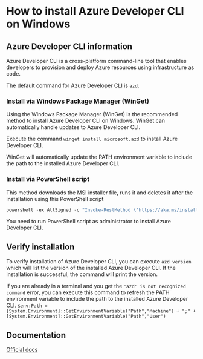 # How to install Azure Developer CLI on Windows

## Azure Developer CLI information

Azure Developer CLI is a cross-platform command-line tool that enables developers to provision and deploy Azure resources using infrastructure as code.

The default command for Azure Developer CLI is `azd`.

### Install via Windows Package Manager (WinGet)

Using the Windows Package Manager (WinGet) is the recommended method to install Azure Developer CLI on Windows. WinGet can automatically handle updates to Azure Developer CLI.

Execute the command `winget install microsoft.azd` to install Azure Developer CLI. 

WinGet will automatically update the PATH environment variable to include the path to the installed Azure Developer CLI.

### Install via PowerShell script

This method downloads the MSI installer file, runs it and deletes it after the installation using this PowerShell script

```powershell
powershell -ex AllSigned -c "Invoke-RestMethod \'https://aka.ms/install-azd.ps1\' | Invoke-Expression"'
```

You need to run PowerShell script as administrator to install Azure Developer CLI.

## Verify installation

To verify installation of Azure Developer CLI, you can execute `azd version` which will list the version of the installed Azure Developer CLI. If the installation is successful, the command will print the version.

If you are already in a terminal and you get the `'azd' is not recognized command` error, you can execute this command to refresh the PATH environment variable to include the path to the installed Azure Developer CLI. `$env:Path = [System.Environment]::GetEnvironmentVariable("Path","Machine") + ";" + [System.Environment]::GetEnvironmentVariable("Path","User")`

## Documentation

[Official docs](https://learn.microsoft.com/azure/developer/azure-developer-cli/)
